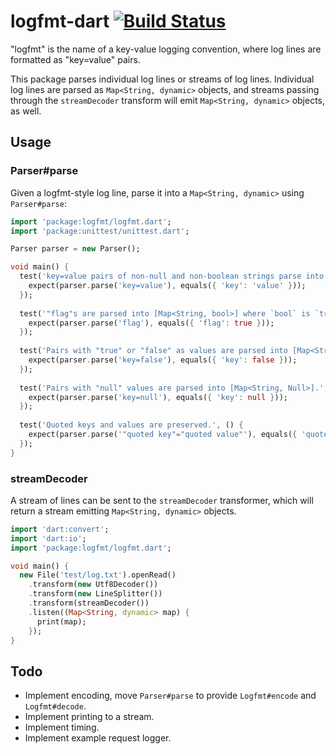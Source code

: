# logfmt-dart [![Build Status](https://travis-ci.org/jclem/logfmt-dart.svg?branch=master)](https://travis-ci.org/jclem/logfmt-dart)

"logfmt" is the name of a key-value logging convention, where log lines are formatted as "key=value" pairs.

This package parses individual log lines or streams of log lines. Individual log lines are parsed as `Map<String, dynamic>` objects, and streams passing through the `streamDecoder` transform will emit `Map<String, dynamic>` objects, as well.

## Usage

### Parser#parse

Given a logfmt-style log line, parse it into a `Map<String, dynamic>` using `Parser#parse`:

```dart
import 'package:logfmt/logfmt.dart';
import 'package:unittest/unittest.dart';

Parser parser = new Parser();

void main() {
  test('key=value pairs of non-null and non-boolean strings parse into [Map<String, String>].', () {
    expect(parser.parse('key=value'), equals({ 'key': 'value' }));
  });
  
  test('"flag"s are parsed into [Map<String, bool>] where `bool` is `true`.', () {
    expect(parser.parse('flag'), equals({ 'flag': true }));
  });
  
  test('Pairs with "true" or "false" as values are parsed into [Map<String, bool>], as appropriate.', () {
    expect(parser.parse('key=false'), equals({ 'key': false }));
  });
  
  test('Pairs with "null" values are parsed into [Map<String, Null>].', () {
    expect(parser.parse('key=null'), equals({ 'key': null }));
  });
  
  test('Quoted keys and values are preserved.', () {
    expect(parser.parse('"quoted key"="quoted value"'), equals({ 'quoted key': 'quoted value' }));
  });
}
```

### streamDecoder

A stream of lines can be sent to the `streamDecoder` transformer, which will return a stream emitting `Map<String, dynamic>` objects.

```dart
import 'dart:convert';
import 'dart:io';
import 'package:logfmt/logfmt.dart';

void main() {
  new File('test/log.txt').openRead()
    .transform(new Utf8Decoder())
    .transform(new LineSplitter())
    .transform(streamDecoder())
    .listen((Map<String, dynamic> map) {
      print(map);
    });
}
```

## Todo

- Implement encoding, move `Parser#parse` to provide `Logfmt#encode` and `Logfmt#decode`.
- Implement printing to a stream.
- Implement timing.
- Implement example request logger.

